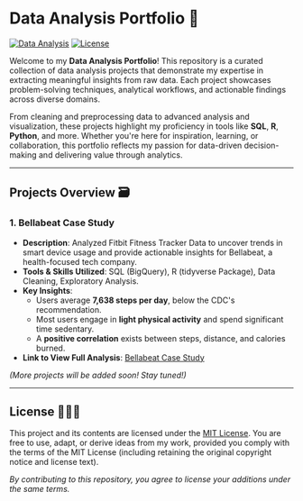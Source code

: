 # Data Analysis Portfolio 📓

[![Data Analysis](https://img.shields.io/badge/Data%20Analysis-Projects-blue)](https://github.com/YuichiroFukushi/Data-Analysis-Projects)
[![License](https://img.shields.io/badge/License-MIT-green)](https://github.com/YuichiroFukushi/Data-Analysis-Projects/blob/main/LICENSE)

Welcome to my **Data Analysis Portfolio**! This repository is a curated collection of data analysis projects that demonstrate my expertise in extracting meaningful insights from raw data. Each project showcases problem-solving techniques, analytical workflows, and actionable findings across diverse domains.  

From cleaning and preprocessing data to advanced analysis and visualization, these projects highlight my proficiency in tools like **SQL**, **R**, **Python**, and more. Whether you're here for inspiration, learning, or collaboration, this portfolio reflects my passion for data-driven decision-making and delivering value through analytics.

---

## Projects Overview 🗃️

### 1. **Bellabeat Case Study**  
   - **Description**: Analyzed Fitbit Fitness Tracker Data to uncover trends in smart device usage and provide actionable insights for Bellabeat, a health-focused tech company.  
   - **Tools & Skills Utilized**: SQL (BigQuery), R (tidyverse Package), Data Cleaning, Exploratory Analysis.  
   - **Key Insights**:  
     - Users average **7,638 steps per day**, below the CDC's recommendation.  
     - Most users engage in **light physical activity** and spend significant time sedentary.  
     - A **positive correlation** exists between steps, distance, and calories burned.  
   - **Link to View Full Analysis**: [Bellabeat Case Study](https://github.com/YuichiroFukushi/Data-Analysis-Projects/tree/main/Bellabeat%20Case%20Study)  

*(More projects will be added soon! Stay tuned!)*  

---

## License 👨🏾‍⚖️  
This project and its contents are licensed under the [MIT License](LICENSE). You are free to use, adapt, or derive ideas from my work, provided you comply with the terms of the MIT License (including retaining the original copyright notice and license text).  

*By contributing to this repository, you agree to license your additions under the same terms.*  
